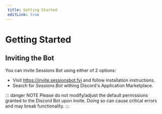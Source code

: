 ```yaml
---
 title: Getting Started
 editLink: true
---
```


# Getting Started

## Inviting the Bot
You can invite Sessions Bot using either of 2 options:

- Visit https://invite.sessionsbot.fyi and follow installation instructions.
- Search for *Sessions Bot* withing Discord's Application Marketplace.

::: danger NOTE
Please do not modify/adjust the default permissions granted to the Discord Bot upon invite. Doing so can cause critical errors and may break functionality.
:::



